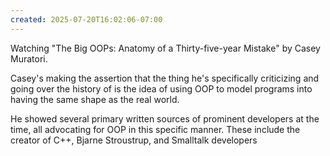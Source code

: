 ```yaml
---
created: 2025-07-20T16:02:06-07:00
---
```


Watching "The Big OOPs: Anatomy of a Thirty-five-year Mistake" by Casey Muratori. 

Casey's making the assertion that the thing he's specifically criticizing and going over the history of is the idea of using OOP to model programs into having the same shape as the real world.

He showed several primary written sources of prominent developers at the time, all advocating for OOP in this specific manner. These include the creator of C++, Bjarne Stroustrup, and Smalltalk developers
